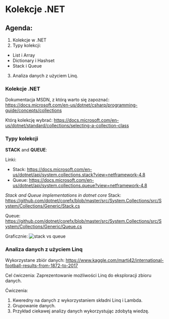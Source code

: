 # Kolekcje .NET

## Agenda:

1. Kolekcje w .NET
2. Typy kolekcji:
- List i Array
- Dictionary i Hashset
- Stack i Queue
3. Analiza danych z użyciem Linq.

### Kolekcje .NET

Dokumentacja MSDN, z którą warto się zapoznać:
https://docs.microsoft.com/en-us/dotnet/csharp/programming-guide/concepts/collections

Którą kolekcję wybrać:
https://docs.microsoft.com/en-us/dotnet/standard/collections/selecting-a-collection-class

### Typy kolekcji

**STACK** and **QUEUE**:

Linki:
- Stack: https://docs.microsoft.com/en-us/dotnet/api/system.collections.stack?view=netframework-4.8
- Queue: https://docs.microsoft.com/en-us/dotnet/api/system.collections.queue?view=netframework-4.8 

*Stack and Queue implementations in dotnet core*
Stack:
https://github.com/dotnet/corefx/blob/master/src/System.Collections/src/System/Collections/Generic/Stack.cs

Queue:
https://github.com/dotnet/corefx/blob/master/src/System.Collections/src/System/Collections/Generic/Queue.cs

Graficznie:
![stack vs queue](https://techdifferences.net/wp-content/uploads/2019/06/Difference-Between-Stack-and-Queue.png)

### Analiza danych z użyciem Linq

Wykorzystane zbiór danych:
https://www.kaggle.com/martj42/international-football-results-from-1872-to-2017

Cel ćwiczenia:
Zaprezentowanie możliwości Linq do eksploracji zbioru danych. 

Ćwiczenia:
1. Kweredny na danych z wykorzystaniem składni Linq i Lambda. 
2. Grupowanie danych.
3. Przykład ciekawej analizy danych wykorzystując zdobytą wiedzę.
